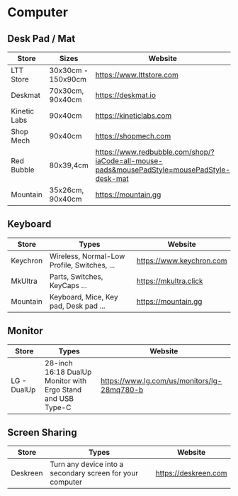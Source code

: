 # Computer

## Desk Pad / Mat

| Store        | Sizes              | Website                  |
| ------------ | ------------------ | ------------------------ |
| LTT Store    | 30x30cm - 150x90cm | https://www.lttstore.com |
| Deskmat      | 70x30cm, 90x40cm   | https://deskmat.io       |
| Kinetic Labs | 90x40cm            | https://kineticlabs.com  |
| Shop Mech    | 90x40cm            | https://shopmech.com     |
| Red Bubble   | 80x39,4cm          | https://www.redbubble.com/shop/?iaCode=all-mouse-pads&mousePadStyle=mousePadStyle-desk-mat |
| Mountain     | 35x26cm, 90x40cm   | https://mountain.gg      |


## Keyboard

| Store    | Types                                       | Website                  |
| -------- | ------------------------------------------- | ------------------------ |
| Keychron | Wireless, Normal-Low Profile, Switches, ... | https://www.keychron.com |
| MkUltra  | Parts, Switches, KeyCaps ...                | https://mkultra.click    |
| Mountain | Keyboard, Mice, Key pad, Desk pad ...       | https://mountain.gg      |

## Monitor

| Store       | Types                                                       | Website                                     |
| ----------- | ----------------------------------------------------------- | ------------------------------------------- |
| LG - DualUp | 28-inch 16:18 DualUp Monitor with Ergo Stand and USB Type-C | https://www.lg.com/us/monitors/lg-28mq780-b |

## Screen Sharing

| Store    | Types                                                     | Website              |
| -------- | --------------------------------------------------------- | -------------------- |
| Deskreen | Turn any device into a secondary screen for your computer | https://deskreen.com |
